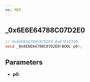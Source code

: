 ```yaml
---
ns: MAP
---
```

## _0x6E6E64788C07D2E0

```c
// 0x6E6E64788C07D2E0 0xE7E1E32B
void _0x6E6E64788C07D2E0(BOOL p0);
```

## Parameters
* **p0**:
